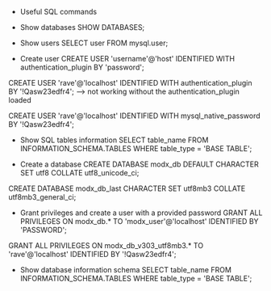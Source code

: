 * Useful SQL commands

* Show databases
SHOW DATABASES;

* Show users
SELECT user FROM mysql.user;

* Create user
CREATE USER 'username'@'host' IDENTIFIED WITH authentication_plugin BY 'password';

CREATE USER 'rave'@'localhost' IDENTIFIED WITH authentication_plugin BY '!Qasw23edfr4'; --> not working without the authentication_plugin loaded

CREATE USER 'rave'@'localhost' IDENTIFIED WITH mysql_native_password BY '!Qasw23edfr4';

* Show SQL tables information
SELECT table_name FROM INFORMATION_SCHEMA.TABLES WHERE table_type = 'BASE TABLE';

* Create a database
CREATE DATABASE modx_db DEFAULT CHARACTER SET utf8 COLLATE utf8_unicode_ci;

CREATE DATABASE modx_db_last CHARACTER SET utf8mb3 COLLATE utf8mb3_general_ci;

* Grant privileges and create a user with a provided password
GRANT ALL PRIVILEGES ON modx_db.* TO 'modx_user'@'localhost' IDENTIFIED BY 'PASSWORD';

GRANT ALL PRIVILEGES ON modx_db_v303_utf8mb3.* TO 'rave'@'localhost' IDENTIFIED BY '!Qasw23edfr4';

* Show database information schema
SELECT table_name FROM INFORMATION_SCHEMA.TABLES WHERE table_type = 'BASE TABLE';